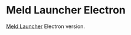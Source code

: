 Meld Launcher Electron
======================

[Meld Launcher](https://github.com/umi-uyura/meld-launcher) Electron version.
